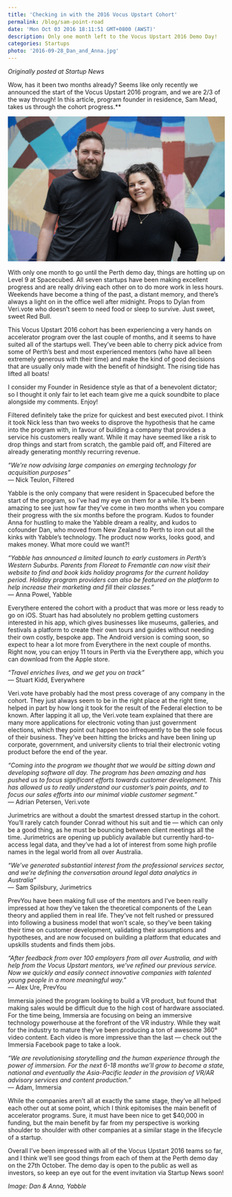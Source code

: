 ```yaml
---
title: 'Checking in with the 2016 Vocus Upstart Cohort'
permalink: /blog/sam-point-road
date: 'Mon Oct 03 2016 18:11:51 GMT+0800 (AWST)'
description: Only one month left to the Vocus Upstart 2016 Demo Day!
categories: Startups
photo: '2016-09-28_Dan_and_Anna.jpg'
---
```

_Originally posted at Startup News_

Wow, has it been two months already? Seems like only recently we announced the start of the Vocus Upstart 2016 program, and we are 2/3 of the way through! In this article, program founder in residence, Sam Mead, takes us through the cohort progress.**

![Dan and Anna from Yabble](/img/2016-09-28_Dan_and_Anna.jpg)

With only one month to go until the Perth demo day, things are hotting up on Level 9 at Spacecubed. All seven startups have been making excellent progress and are really driving each other on to do more work in less hours. Weekends have become a thing of the past, a distant memory, and there’s always a light on in the office well after midnight. Props to Dylan from Veri.vote who doesn’t seem to need food or sleep to survive. Just sweet, sweet Red Bull.

This Vocus Upstart 2016 cohort has been experiencing a very hands on accelerator program over the last couple of months, and it seems to have suited all of the startups well. They’ve been able to cherry pick advice from some of Perth’s best and most experienced mentors (who have all been extremely generous with their time) and make the kind of good decisions that are usually only made with the benefit of hindsight. The rising tide has lifted all boats!

I consider my Founder in Residence style as that of a benevolent dictator; so I thought it only fair to let each team give me a quick soundbite to place alongside my comments. Enjoy!

Filtered definitely take the prize for quickest and best executed pivot. I think it took Nick less than two weeks to disprove the hypothesis that he came into the program with, in favour of building a company that provides a service his customers really want. While it may have seemed like a risk to drop things and start from scratch, the gamble paid off, and Filtered are already generating monthly recurring revenue.

_“We’re now advising large companies on emerging technology for acquisition purposes”_<br />
— Nick Teulon, Filtered

Yabble is the only company that were resident in Spacecubed before the start of the program, so I’ve had my eye on them for a while. It’s been amazing to see just how far they’ve come in two months when you compare their progress with the six months before the program. Kudos to founder Anna for hustling to make the Yabble dream a reality, and kudos to cofounder Dan, who moved from New Zealand to Perth to iron out all the kinks with Yabble’s technology. The product now works, looks good, and makes money. What more could we want?!

_“Yabble has announced a limited launch to early customers in Perth’s Western Suburbs. Parents from Floreat to Fremantle can now visit their website to find and book kids holiday programs for the current holiday period. Holiday program providers can also be featured on the platform to help increase their marketing and fill their classes.”_<br />
— Anna Powel, Yabble

Everythere entered the cohort with a product that was more or less ready to go on iOS. Stuart has had absolutely no problem getting customers interested in his app, which gives businesses like museums, galleries, and festivals a platform to create their own tours and guides without needing their own costly, bespoke app. The Android version is coming soon, so expect to hear a lot more from Everythere in the next couple of months. Right now, you can enjoy 11 tours in Perth via the Everythere app, which you can download from the Apple store.

_“Travel enriches lives, and we get you on track”_<br />
— Stuart Kidd, Everywhere

Veri.vote have probably had the most press coverage of any company in the cohort. They just always seem to be in the right place at the right time, helped in part by how long it took for the result of the Federal election to be known. After lapping it all up, the Veri.vote team explained that there are many more applications for electronic voting than just government elections, which they point out happen too infrequently to be the sole focus of their business. They’ve been hitting the bricks and have been lining up corporate, government, and university clients to trial their electronic voting product before the end of the year.

_“Coming into the program we thought that we would be sitting down and developing software all day. The program has been amazing and has pushed us to focus significant efforts towards customer development. This has allowed us to really understand our customer’s pain points, and to focus our sales efforts into our minimal viable customer segment.”_<br />
— Adrian Petersen, Veri.vote

Jurimetrics are without a doubt the smartest dressed startup in the cohort. You’ll rarely catch founder Conrad without his suit and tie — which can only be a good thing, as he must be bouncing between client meetings all the time. Jurimetrics are opening up publicly available but currently hard-to-access legal data, and they’ve had a lot of interest from some high profile names in the legal world from all over Australia.

_“We’ve generated substantial interest from the professional services sector, and we’re defining the conversation around legal data analytics in Australia”_<br />
— Sam Spilsbury, Jurimetrics

PrevYou have been making full use of the mentors and I’ve been really impressed at how they’ve taken the theoretical components of the Lean theory and applied them in real life. They’ve not felt rushed or pressured into following a business model that won’t scale, so they’ve been taking their time on customer development, validating their assumptions and hypotheses, and are now focused on building a platform that educates and upskills students and finds them jobs.

_“After feedback from over 100 employers from all over Australia, and with help from the Vocus Upstart mentors, we’ve refined our previous service. Now we quickly and easily connect innovative companies with talented young people in a more meaningful way.”_<br />
— Alex Ure, PrevYou

Immersia joined the program looking to build a VR product, but found that making sales would be difficult due to the high cost of hardware associated. For the time being, Immersia are focusing on being an immersive technology powerhouse at the forefront of the VR industry. While they wait for the industry to mature they’ve been producing a ton of awesome 360° video content. Each video is more impressive than the last — check out the Immersia Facebook page to take a look.

_“We are revolutionising storytelling and the human experience through the power of immersion. For the next 6-18 months we’ll grow to become a state, national and eventually the Asia-Pacific leader in the provision of VR/AR advisory services and content production.”_<br />
— Adam, Immersia

While the companies aren’t all at exactly the same stage, they’ve all helped each other out at some point, which I think epitomises the main benefit of accelerator programs. Sure, it must have been nice to get $40,000 in funding, but the main benefit by far from my perspective is working shoulder to shoulder with other companies at a similar stage in the lifecycle of a startup.

Overall I’ve been impressed with all of the Vocus Upstart 2016 teams so far, and I think we’ll see good things from each of them at the Perth demo day on the 27th October. The demo day is open to the public as well as investors, so keep an eye out for the event invitation via Startup News soon!

_Image: Dan & Anna, Yabble_
